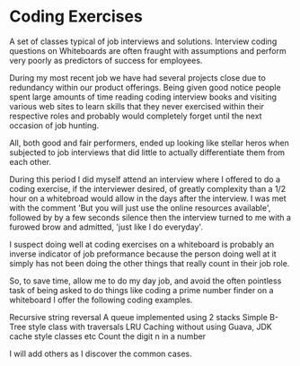 Coding Exercises
================

A set of classes typical of job interviews and solutions.  Interview coding questions on Whiteboards are often fraught with assumptions and perform very poorly as predictors of success for employees.

During my most recent job we have had several projects close due to redundancy within our product offerings.  Being given good notice people spent large amounts of time reading coding interview books and visiting various web sites to learn skills that they never exercised within their respective roles and probably would completely forget until the next occasion of job hunting.

All, both good and fair performers, ended up looking like stellar heros when subjected to job interviews that did little to actually differentiate them from each other.

During this period I did myself attend an interview where I offered to do a coding exercise, if the interviewer desired, of greatly complexity than a 1/2 hour on a whitebroad would allow in the days after the interview.  I was met with the comment 'But you will just use the online resources available', followed by by a few seconds silence then the interview turned to me with a furowed brow and admitted, 'just like I do everyday'.

I suspect doing well at coding exercises on a whiteboard is probably an inverse indicator of job preformance because the person doing well at it simply has not been doing the other things that really count in their job role.

So, to save time, allow me to do my day job, and avoid the often pointless task of being asked to do things like coding a prime number finder on a whiteboard I offer the following coding examples.


Recursive string reversal
A queue implemented using 2 stacks
Simple B-Tree style class with traversals
LRU Caching without using Guava, JDK cache style classes etc
Count the digit n in a number

I will add others as I discover the common cases.